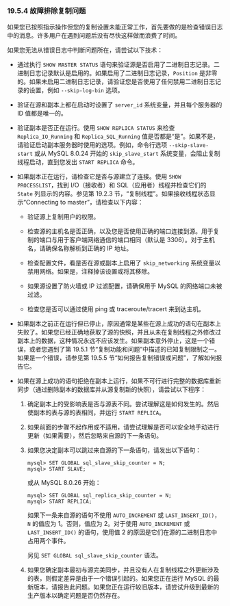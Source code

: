 ### 19.5.4 故障排除复制问题

如果您已按照指示操作但您的复制设置未能正常工作，首先要做的是检查错误日志中的消息。许多用户在遇到问题后没有尽快这样做而浪费了时间。

如果您无法从错误日志中判断问题所在，请尝试以下技术：

- 通过执行 `SHOW MASTER STATUS` 语句来验证源是否启用了二进制日志记录。二进制日志记录默认是启用的。如果启用了二进制日志记录，`Position` 是非零的。如果未启用二进制日志记录，请验证您是否使用了任何禁用二进制日志记录的设置，例如 `--skip-log-bin` 选项。

- 验证在源和副本上都在启动时设置了 `server_id` 系统变量，并且每个服务器的 ID 值都是唯一的。

- 验证副本是否正在运行。使用 `SHOW REPLICA STATUS` 来检查 `Replica_IO_Running` 和 `Replica_SQL_Running` 值是否都是“是”。如果不是，请验证启动副本服务器时使用的选项。例如，命令行选项 `--skip-slave-start` 或从 MySQL 8.0.24 开始的 `skip_slave_start` 系统变量，会阻止复制线程启动，直到您发出 `START REPLICA` 命令。

- 如果副本正在运行，请检查它是否与源建立了连接。使用 `SHOW PROCESSLIST`，找到 I/O（接收者）和 SQL（应用者）线程并检查它们的 `State` 列显示的内容。参见第 19.2.3 节，“复制线程”。如果接收线程状态显示“Connecting to master”，请检查以下内容：

  - 验证源上复制用户的权限。

  - 检查源的主机名是否正确，以及您是否使用正确的端口连接到源。用于复制的端口与用于客户端网络通信的端口相同（默认是 3306）。对于主机名，请确保名称解析到正确的 IP 地址。

  - 检查配置文件，看是否在源或副本上启用了 `skip_networking` 系统变量以禁用网络。如果是，注释掉该设置或将其移除。

  - 如果源设置了防火墙或 IP 过滤配置，请确保用于 MySQL 的网络端口未被过滤。

  - 检查您是否可以通过使用 ping 或 traceroute/tracert 来到达主机。


- 如果副本之前正在运行但已停止，原因通常是某些在源上成功的语句在副本上失败了。如果您已经正确地获取了源的快照，并且从未在复制线程之外修改过副本上的数据，这种情况永远不应该发生。如果副本意外停止，这是一个错误，或者您遇到了第 19.5.1 节“复制功能和问题”中描述的已知复制限制之一。如果是一个错误，请参见第 19.5.5 节“如何报告复制错误或问题”，了解如何报告它。


- 如果在源上成功的语句拒绝在副本上运行，如果不可行进行完整的数据库重新同步（通过删除副本的数据库并从源复制新的快照），请尝试以下程序：

  1. 确定副本上的受影响表是否与源表不同。尝试理解这是如何发生的。然后使副本的表与源的表相同，并运行 `START REPLICA`。
  
  
    2. 如果前面的步骤不起作用或不适用，请尝试理解是否可以安全地手动进行更新（如果需要），然后忽略来自源的下一条语句。
  
    3. 如果您决定副本可以跳过来自源的下一条语句，请发出以下语句：
  
        ```mysql
        mysql> SET GLOBAL sql_slave_skip_counter = N;
        mysql> START SLAVE;
        ```
  
        或从 MySQL 8.0.26 开始：
  
        ```mysql
        mysql> SET GLOBAL sql_replica_skip_counter = N;
        mysql> START REPLICA;
        ```
  
        如果下一条来自源的语句不使用 `AUTO_INCREMENT` 或 `LAST_INSERT_ID()`，`N` 的值应为 1。否则，值应为 2。对于使用 `AUTO_INCREMENT` 或 `LAST_INSERT_ID()` 的语句，使用值 2 的原因是它们在源的二进制日志中占用两个事件。
  
        另见 `SET GLOBAL sql_slave_skip_counter` 语法。
  
  4. 如果您确定副本最初与源完美同步，并且没有人在复制线程之外更新涉及的表，则假定差异是由于一个错误引起的。如果您正在运行 MySQL 的最新版本，请报告此问题。如果您正在运行较旧版本，请尝试升级到最新的生产版本以确定问题是否仍然存在。
